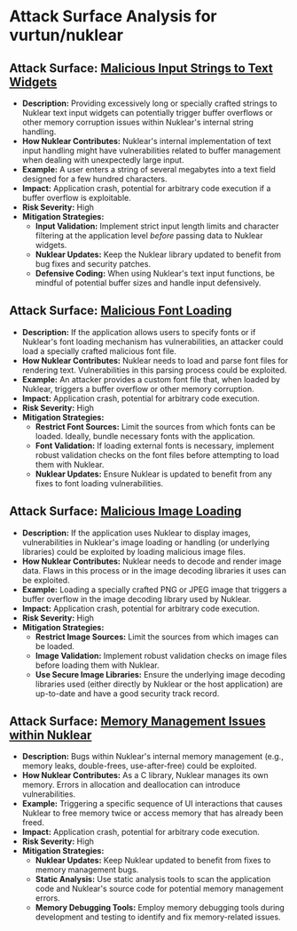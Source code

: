 # Attack Surface Analysis for vurtun/nuklear

## Attack Surface: [Malicious Input Strings to Text Widgets](./attack_surfaces/malicious_input_strings_to_text_widgets.md)

*   **Description:**  Providing excessively long or specially crafted strings to Nuklear text input widgets can potentially trigger buffer overflows or other memory corruption issues within Nuklear's internal string handling.
*   **How Nuklear Contributes:** Nuklear's internal implementation of text input handling might have vulnerabilities related to buffer management when dealing with unexpectedly large input.
*   **Example:** A user enters a string of several megabytes into a text field designed for a few hundred characters.
*   **Impact:** Application crash, potential for arbitrary code execution if a buffer overflow is exploitable.
*   **Risk Severity:** High
*   **Mitigation Strategies:**
    *   **Input Validation:** Implement strict input length limits and character filtering at the application level *before* passing data to Nuklear widgets.
    *   **Nuklear Updates:** Keep the Nuklear library updated to benefit from bug fixes and security patches.
    *   **Defensive Coding:**  When using Nuklear's text input functions, be mindful of potential buffer sizes and handle input defensively.

## Attack Surface: [Malicious Font Loading](./attack_surfaces/malicious_font_loading.md)

*   **Description:** If the application allows users to specify fonts or if Nuklear's font loading mechanism has vulnerabilities, an attacker could load a specially crafted malicious font file.
*   **How Nuklear Contributes:** Nuklear needs to load and parse font files for rendering text. Vulnerabilities in this parsing process could be exploited.
*   **Example:** An attacker provides a custom font file that, when loaded by Nuklear, triggers a buffer overflow or other memory corruption.
*   **Impact:** Application crash, potential for arbitrary code execution.
*   **Risk Severity:** High
*   **Mitigation Strategies:**
    *   **Restrict Font Sources:**  Limit the sources from which fonts can be loaded. Ideally, bundle necessary fonts with the application.
    *   **Font Validation:** If loading external fonts is necessary, implement robust validation checks on the font files before attempting to load them with Nuklear.
    *   **Nuklear Updates:** Ensure Nuklear is updated to benefit from any fixes to font loading vulnerabilities.

## Attack Surface: [Malicious Image Loading](./attack_surfaces/malicious_image_loading.md)

*   **Description:** If the application uses Nuklear to display images, vulnerabilities in Nuklear's image loading or handling (or underlying libraries) could be exploited by loading malicious image files.
*   **How Nuklear Contributes:** Nuklear needs to decode and render image data. Flaws in this process or in the image decoding libraries it uses can be exploited.
*   **Example:** Loading a specially crafted PNG or JPEG image that triggers a buffer overflow in the image decoding library used by Nuklear.
*   **Impact:** Application crash, potential for arbitrary code execution.
*   **Risk Severity:** High
*   **Mitigation Strategies:**
    *   **Restrict Image Sources:** Limit the sources from which images can be loaded.
    *   **Image Validation:** Implement robust validation checks on image files before loading them with Nuklear.
    *   **Use Secure Image Libraries:** Ensure the underlying image decoding libraries used (either directly by Nuklear or the host application) are up-to-date and have a good security track record.

## Attack Surface: [Memory Management Issues within Nuklear](./attack_surfaces/memory_management_issues_within_nuklear.md)

*   **Description:** Bugs within Nuklear's internal memory management (e.g., memory leaks, double-frees, use-after-free) could be exploited.
*   **How Nuklear Contributes:** As a C library, Nuklear manages its own memory. Errors in allocation and deallocation can introduce vulnerabilities.
*   **Example:** Triggering a specific sequence of UI interactions that causes Nuklear to free memory twice or access memory that has already been freed.
*   **Impact:** Application crash, potential for arbitrary code execution.
*   **Risk Severity:** High
*   **Mitigation Strategies:**
    *   **Nuklear Updates:** Keep Nuklear updated to benefit from fixes to memory management bugs.
    *   **Static Analysis:** Use static analysis tools to scan the application code and Nuklear's source code for potential memory management errors.
    *   **Memory Debugging Tools:** Employ memory debugging tools during development and testing to identify and fix memory-related issues.

